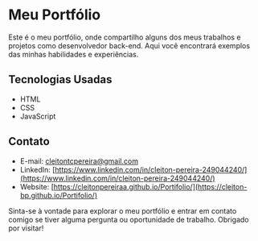 # Meu Portfólio

Este é o meu portfólio, onde compartilho alguns dos meus trabalhos e projetos como desenvolvedor back-end. Aqui você encontrará exemplos das minhas habilidades e experiências.

## Tecnologias Usadas

- HTML
- CSS
- JavaScript


## Contato

- E-mail: cleitontcpereira@gmail.com
- LinkedIn: [https://www.linkedin.com/in/cleiton-pereira-249044240/](https://www.linkedin.com/in/cleiton-pereira-249044240/)
- Website: [https://cleitonpereiraa.github.io/Portifolio/](https://cleiton-bp.github.io/Portifolio/)

Sinta-se à vontade para explorar o meu portfólio e entrar em contato comigo se tiver alguma pergunta ou oportunidade de trabalho. Obrigado por visitar!
